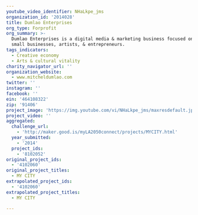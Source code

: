 ```yaml
---
youtube_video_identifier: NHaLkpe_jms
organization_id: '2014028'
title: Dumlao Enterprises
org_type: Forprofit
org_summary: >-
  Dumlao Enterprises is a digital media & marketing business focused on helping
  small businesses, artists, & entrepreneurs.
tags_indicators:
  - Creative economy
  - Arts & cultural vitality
charity_navigator_url: ''
organization_website:
  - www.mitcheldumlao.com
twitter: ''
instagram: ''
facebook: ''
ein: '464108322'
zip: '91406'
project_image: 'https://img.youtube.com/vi/NHaLkpe_jms/maxresdefault.jpg'
project_video: ''
aggregated:
  challenge_url:
    - 'http://maker.good.is/myLA2050connect/projects/MYCITY.html'
  year_submitted:
    - '2014'
  project_ids:
    - '8102052'
original_project_ids:
  - '4102060'
original_project_titles:
  - MY CITY
extrapolated_project_ids:
  - '4102060'
extrapolated_project_titles:
  - MY CITY

---
```

